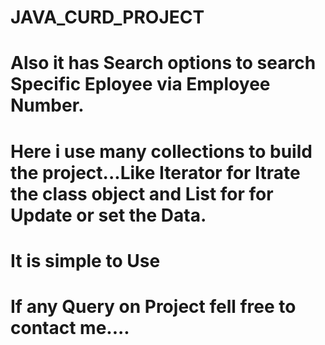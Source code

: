 # JAVA_CURD_PROJECT
# Also it has Search options to search Specific Eployee via Employee Number.
# Here i use many collections to build the project...Like Iterator for Itrate the class object and List for for Update or set the Data.
# It is simple to Use 
# If any Query on Project fell free to contact me....
